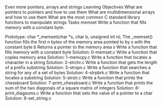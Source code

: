 Even more pointers, arrays and strings
Learning Objectives
What are pointers to pointers and how to use them
What are multidimensional arrays and how to use them
What are the most common C standard library functions to manipulate strings
Tasks
memset
Write a function that fills memory with a constant byte.

Prototype: char *_memset(char *s, char b, unsigned int n);
The _memset() function fills the first n bytes of the memory area pointed to by s with the constant byte b
Returns a pointer to the memory area s
Write a function that fills memory with a constant byte
Solution: 0-memset.c
Write a function that copies memory area
Solution: 1-memcpy.c
Write a function that locates a character in a string
Solution: 2-strchr.c
Write a function that gets the length of a prefix substring
Solution: 3-strspn.c
Write a function that searches a string for any of a set of bytes
Solution: 4-strpbrk.c
Write a function that locates a substring
Solution: 5-strstr.c
Write a function that prints the chessboard
Solution: 7-print_chessboard.c
Write a function that prints the sum of the two diagonals of a square matrix of integers
Solution: 8-print_diagsums.c
Write a function that sets the value of a pointer to a char
Solution: 9-set_string.c